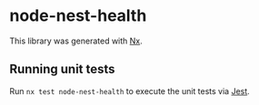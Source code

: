 # node-nest-health

This library was generated with [Nx](https://nx.dev).

## Running unit tests

Run `nx test node-nest-health` to execute the unit tests via [Jest](https://jestjs.io).
